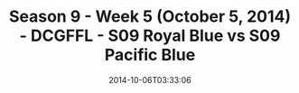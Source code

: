 ---
title: Season 9 - Week 5 (October 5, 2014) - DCGFFL - S09 Royal Blue vs S09 Pacific
  Blue
teams-score:
- team: _teams/s09-royal-blue-these-hoes-aint-royal.md
  score: 24
- team: _teams/s09-pacific-blue.md
  score: 6
mvp: Tyler Fox (Royal); Sam Smallwood (Pacific)
game-ball: N/A
sportsperson: ''
season: 9
week: 5
date: '2014-10-06T03:33:06'
pageid: season-9-week-5-4468-vs-4465
---